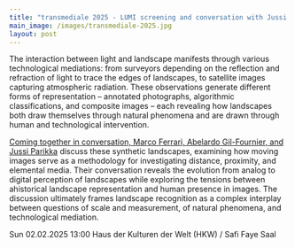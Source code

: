 ```yaml
---
title: "transmediale 2025 - LUMI screening and conversation with Jussi Parikka and Marco Ferrari"
main_image: /images/transmediale-2025.jpg
layout: post
---
```


The interaction between light and landscape manifests through various technological mediations: from surveyors depending on the reflection and refraction of light to trace the edges of landscapes, to satellite images capturing atmospheric radiation. These observations generate different forms of representation – annotated photographs, algorithmic classifications, and composite images – each revealing how landscapes both draw themselves through natural phenomena and are drawn through human and technological intervention.

<a href="https://transmediale.de/en/event/synthetic-surfaces-and-planetary-light">Coming together in conversation, Marco Ferrari, Abelardo Gil-Fournier, and Jussi Parikka</a> discuss these synthetic landscapes, examining how moving images serve as a methodology for investigating distance, proximity, and elemental media. Their conversation reveals the evolution from analog to digital perception of landscapes while exploring the tensions between ahistorical landscape representation and human presence in images. The discussion ultimately frames landscape recognition as a complex interplay between questions of scale and measurement, of natural phenomena, and technological mediation.

Sun 02.02.2025 13:00
Haus der Kulturen der Welt (HKW) / Safi Faye Saal 